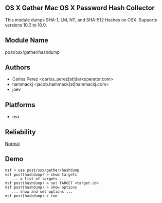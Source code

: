 ## OS X Gather Mac OS X Password Hash Collector

This module dumps SHA-1, LM, NT, and SHA-512 Hashes on OSX. 
Supports versions 10.3 to 10.9.


## Module Name
post/osx/gather/hashdump

## Authors
* Carlos Perez <carlos_perez[at]darkoperator.com>
* hammackj <jacob.hammack[at]hammackj.com>
* joev





## Platforms
* osx

## Reliability
[Normal](https://github.com/rapid7/metasploit-framework/wiki/Exploit-Ranking)

## Demo

```
msf > use post/osx/gather/hashdump
msf post(hashdump) > show targets
   ... a list of targets ...
msf post(hashdump) > set TARGET <target-id>
msf post(hashdump) > show options
   ... show and set options ...
msf post(hashdump) > run
```
    
    